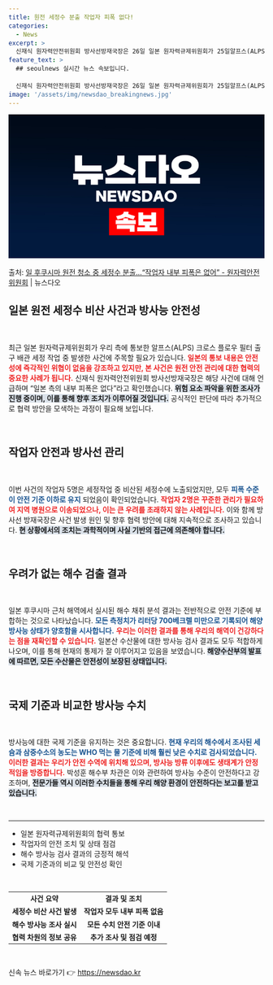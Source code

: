 ```yaml
---
title: 원전 세정수 분출 작업자 피폭 없다!
categories:
  - News
excerpt: >
  신재식 원자력안전위원회 방사선방재국장은 26일 일본 원자력규제위원회가 25일알프스(ALPS, 다핵종제거설비)…
feature_text: >
  ## seoulnews 실시간 뉴스 속보입니다.

  신재식 원자력안전위원회 방사선방재국장은 26일 일본 원자력규제위원회가 25일알프스(ALPS, 다핵종제거설비)…
image: '/assets/img/newsdao_breakingnews.jpg'
---
```


![뉴스다오 속보](/assets/img/newsdao_breakingnews.jpg)

<p>출처: <a href="https://newsdao.kr/2309" rel="dofollow">일 후쿠시마 원전 청소 중 세정수 분출…“작업자 내부 피폭은 없어” - 원자력안전위원회</a> | 뉴스다오</p>

<h2 data-ke-size="size26">일본 원전 세정수 비산 사건과 방사능 안전성</h2>
<p data-ke-size="size16">&nbsp;</p>

<p data-ke-size="size16">최근 일본 원자력규제위원회가 우리 측에 통보한 알프스(ALPS) 크로스 플로우 필터 출구 배관 세정 작업 중 발생한 사건에 주목할 필요가 있습니다. <b><span style="color: #ee2323;">일본의 통보 내용은 안전성에 즉각적인 위협이 없음을 강조하고 있지만, 본 사건은 원전 안전 관리에 대한 협력의 중요한 사례가 됩니다.</span></b> 신재식 원자력안전위원회 방사선방재국장은 해당 사건에 대해 언급하며 “일본 측의 내부 피폭은 없다”라고 확인했습니다. <b><span style="background-color: #21538527;">위험 요소 파악을 위한 조사가 진행 중이며, 이를 통해 향후 조치가 이루어질 것입니다.</span></b> 공식적인 판단에 따라 추가적으로 협력 방안을 모색하는 과정이 필요해 보입니다.</p>

<p data-ke-size="size16">&nbsp;</p>

<h2 data-ke-size="size26">작업자 안전과 방사선 관리</h2>
<p data-ke-size="size16">&nbsp;</p>

<p data-ke-size="size16">이번 사건의 작업자 5명은 세정작업 중 비산된 세정수에 노출되었지만, 모두 <b><span style="color: #1a5490;">피폭 수준이 안전 기준 이하로 유지</span></b> 되었음이 확인되었습니다. <b><span style="color: #ee2323;">작업자 2명은 꾸준한 관리가 필요하여 지역 병원으로 이송되었으나, 이는 큰 우려를 초래하지 않는 사례입니다.</span></b> 이와 함께 방사선 방재국장은 사건 발생 원인 및 향후 협력 방안에 대해 지속적으로 조사하고 있습니다. <b><span style="background-color: #21538527;">현 상황에서의 조치는 과학적이며 사실 기반의 접근에 의존해야 합니다.</span></b></p>

<p data-ke-size="size16">&nbsp;</p>

<h2 data-ke-size="size26">우려가 없는 해수 검출 결과</h2>
<p data-ke-size="size16">&nbsp;</p>

<p data-ke-size="size16">일본 후쿠시마 근처 해역에서 실시된 해수 채취 분석 결과는 전반적으로 안전 기준에 부합하는 것으로 나타났습니다. <b><span style="color: #1a5490;">모든 측정치가 리터당 700베크렐 미만으로 기록되어 해양 방사능 상태가 양호함을 시사합니다.</span></b> <b><span style="color: #ee2323;">우리는 이러한 결과를 통해 우리의 해역이 건강하다는 점을 재확인할 수 있습니다.</span></b> 일본산 수산물에 대한 방사능 검사 결과도 모두 적합하게 나오며, 이를 통해 현재의 통제가 잘 이루어지고 있음을 보였습니다. <b><span style="background-color: #21538527;">해양수산부의 발표에 따르면, 모든 수산물은 안전성이 보장된 상태입니다.</span></b></p>

<p data-ke-size="size16">&nbsp;</p>

<h2 data-ke-size="size26">국제 기준과 비교한 방사능 수치</h2>
<p data-ke-size="size16">&nbsp;</p>

<p data-ke-size="size16">방사능에 대한 국제 기준을 유지하는 것은 중요합니다. <b><span style="color: #1a5490;">현재 우리의 해수에서 조사된 세슘과 삼중수소의 농도는 WHO 먹는 물 기준에 비해 훨씬 낮은 수치로 검사되었습니다.</span></b> <b><span style="color: #ee2323;">이러한 결과는 우리가 안전 수역에 위치해 있으며, 방사능 방류 이후에도 생태계가 안정적임을 방증합니다.</span></b> 박성훈 해수부 차관은 이와 관련하여 방사능 수준이 안전하다고 강조하며, <b><span style="background-color: #21538527;">전문가들 역시 이러한 수치들을 통해 우리 해양 환경이 안전하다는 보고를 받고 있습니다.</span></b></p>

<p data-ke-size="size16">&nbsp;</p>

<hr>

<ul>
<li>일본 원자력규제위원회의 협력 통보</li>
<li>작업자의 안전 조치 및 상태 점검</li>
<li>해수 방사능 검사 결과의 긍정적 해석</li>
<li>국제 기준과의 비교 및 안전성 확인</li>
</ul>

<p data-ke-size="size16">&nbsp;</p>

<table style="width: 100%;">
<tr>
<td style="text-align: center; height: 17px;"><b>사건 요약</b></td>
<td style="text-align: center; height: 17px;"><b>결과 및 조치</b></td>
</tr>
<tr>
<td style="text-align: center; height: 17px;"><b>세정수 비산 사건 발생</b></td>
<td style="text-align: center; height: 17px;"><b>작업자 모두 내부 피폭 없음</b></td>
</tr>
<tr>
<td style="text-align: center; height: 17px;"><b>해수 방사능 조사 실시</b></td>
<td style="text-align: center; height: 17px;"><b>모든 수치 안전 기준 이내</b></td>
</tr>
<tr>
<td style="text-align: center; height: 17px;"><b>협력 차원의 정보 공유</b></td>
<td style="text-align: center; height: 17px;"><b>추가 조사 및 점검 예정</b></td>
</tr>
</table>

<p data-ke-size="size16">&nbsp;</p> 

신속 뉴스 바로가기 👉 <a href="https://newsdao.kr" rel="dofollow">https://newsdao.kr</a>


